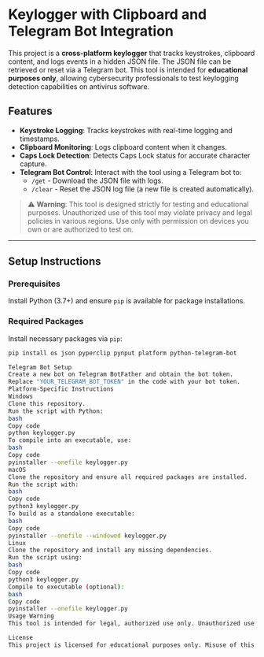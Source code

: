 # Keylogger with Clipboard and Telegram Bot Integration

This project is a **cross-platform keylogger** that tracks keystrokes, clipboard content, and logs events in a hidden JSON file. The JSON file can be retrieved or reset via a Telegram bot. This tool is intended for **educational purposes only**, allowing cybersecurity professionals to test keylogging detection capabilities on antivirus software.

## Features

- **Keystroke Logging**: Tracks keystrokes with real-time logging and timestamps.
- **Clipboard Monitoring**: Logs clipboard content when it changes.
- **Caps Lock Detection**: Detects Caps Lock status for accurate character capture.
- **Telegram Bot Control**: Interact with the tool using a Telegram bot to:
  - `/get` - Download the JSON file with logs.
  - `/clear` - Reset the JSON log file (a new file is created automatically).

> ⚠ **Warning**: This tool is designed strictly for testing and educational purposes. Unauthorized use of this tool may violate privacy and legal policies in various regions. Use only with permission on devices you own or are authorized to test on.

---

## Setup Instructions

### Prerequisites

Install Python (3.7+) and ensure `pip` is available for package installations.

### Required Packages

Install necessary packages via `pip`:
```bash
pip install os json pyperclip pynput platform python-telegram-bot

Telegram Bot Setup
Create a new bot on Telegram BotFather and obtain the bot token.
Replace "YOUR_TELEGRAM_BOT_TOKEN" in the code with your bot token.
Platform-Specific Instructions
Windows
Clone this repository.
Run the script with Python:
bash
Copy code
python keylogger.py
To compile into an executable, use:
bash
Copy code
pyinstaller --onefile keylogger.py
macOS
Clone the repository and ensure all required packages are installed.
Run the script with:
bash
Copy code
python3 keylogger.py
To build as a standalone executable:
bash
Copy code
pyinstaller --onefile --windowed keylogger.py
Linux
Clone the repository and install any missing dependencies.
Run the script using:
bash
Copy code
python3 keylogger.py
Compile to executable (optional):
bash
Copy code
pyinstaller --onefile keylogger.py
Usage Warning
This tool is intended for legal, authorized use only. Unauthorized use of keyloggers can violate local, state, and federal privacy and data laws. Always obtain proper permissions before monitoring any device.

License
This project is licensed for educational purposes only. Misuse of this tool is strictly prohibited.